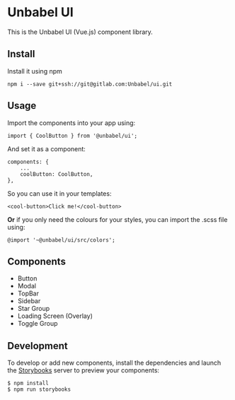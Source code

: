 # Unbabel UI
This is the Unbabel UI (Vue.js) component library.

## Install
Install it using npm
```
npm i --save git+ssh://git@gitlab.com:Unbabel/ui.git
```

## Usage
Import the components into your app using:

```
import { CoolButton } from '@unbabel/ui';
```

And set it as a component:
```
components: {
	...
	coolButton: CoolButton,
},
```

So you can use it in your templates:
```
<cool-button>Click me!</cool-button>
```

**Or** if you only need the colours for your styles, you can import the .scss file using:
```
@import '~@unbabel/ui/src/colors';
```

## Components
- Button
- Modal
- TopBar
- Sidebar
- Star Group
- Loading Screen (Overlay)
- Toggle Group

## Development
To develop or add new components, install the dependencies and launch the [Storybooks](https://storybook.js.org/basics/guide-vue/) server to preview your components:

```
$ npm install
$ npm run storybooks
```